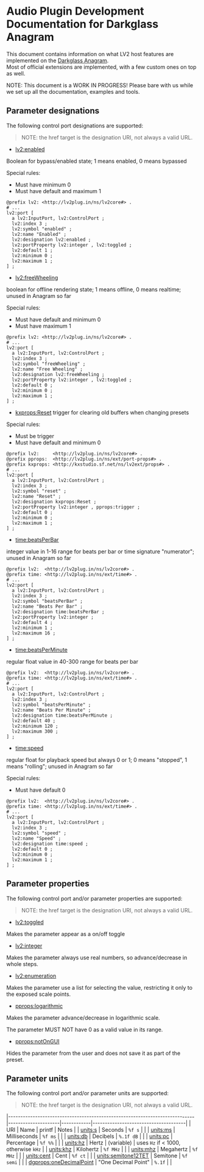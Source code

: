 # Audio Plugin Development Documentation for Darkglass Anagram

This document contains information on what LV2 host features are implemented on the [Darkglass Anagram](https://www.darkglass.com/products/anagram/).  
Most of official extensions are implemented, with a few custom ones on top as well.

NOTE: This document is a WORK IN PROGRESS! Please bare with us while we set up all the documentation, examples and tools.

## Parameter designations

The following control port designations are supported:

> NOTE: the href target is the designation URI, not always a valid URL.

- [lv2:enabled](http://lv2plug.in/ns/lv2core#enabled)

Boolean for bypass/enabled state; 1 means enabled, 0 means bypassed

Special rules:
 - Must have minimum 0
 - Must have default and maximum 1

```ttl
@prefix lv2: <http://lv2plug.in/ns/lv2core#> .
# ...
lv2:port [
  a lv2:InputPort, lv2:ControlPort ;
  lv2:index 3 ;
  lv2:symbol "enabled" ;
  lv2:name "Enabled" ;
  lv2:designation lv2:enabled ;
  lv2:portProperty lv2:integer , lv2:toggled ;
  lv2:default 1 ;
  lv2:minimum 0 ;
  lv2:maximum 1 ;
] ;
```

- [lv2:freeWheeling](http://lv2plug.in/ns/lv2core#freeWheeling)

boolean for offline rendering state; 1 means offline, 0 means realtime; unused in Anagram so far

Special rules:
 - Must have default and minimum 0
 - Must have maximum 1

```ttl
@prefix lv2: <http://lv2plug.in/ns/lv2core#> .
# ...
lv2:port [
  a lv2:InputPort, lv2:ControlPort ;
  lv2:index 3 ;
  lv2:symbol "freeWheeling" ;
  lv2:name "Free Wheeling" ;
  lv2:designation lv2:freeWheeling ;
  lv2:portProperty lv2:integer , lv2:toggled ;
  lv2:default 0 ;
  lv2:minimum 0 ;
  lv2:maximum 1 ;
] ;
```

- [kxprops:Reset](http://kxstudio.sf.net/ns/lv2ext/props#Reset) trigger for clearing old buffers when changing presets

Special rules:
 - Must be trigger
 - Must have default and minimum 0

```ttl
@prefix lv2:     <http://lv2plug.in/ns/lv2core#> .
@prefix pprops:  <http://lv2plug.in/ns/ext/port-props#> .
@prefix kxprops: <http://kxstudio.sf.net/ns/lv2ext/props#> .
# ...
lv2:port [
  a lv2:InputPort, lv2:ControlPort ;
  lv2:index 3 ;
  lv2:symbol "reset" ;
  lv2:name "Reset" ;
  lv2:designation kxprops:Reset ;
  lv2:portProperty lv2:integer , pprops:trigger ;
  lv2:default 0 ;
  lv2:minimum 0 ;
  lv2:maximum 1 ;
] ;
```

- [time:beatsPerBar](http://lv2plug.in/ns/ext/time#beatsPerBar)

integer value in 1-16 range for beats per bar or time signature "numerator"; unused in Anagram so far

```ttl
@prefix lv2:  <http://lv2plug.in/ns/lv2core#> .
@prefix time: <http://lv2plug.in/ns/ext/time#> .
# ...
lv2:port [
  a lv2:InputPort, lv2:ControlPort ;
  lv2:index 3 ;
  lv2:symbol "beatsPerBar" ;
  lv2:name "Beats Per Bar" ;
  lv2:designation time:beatsPerBar ;
  lv2:portProperty lv2:integer ;
  lv2:default 4 ;
  lv2:minimum 1 ;
  lv2:maximum 16 ;
] ;
```

- [time:beatsPerMinute](http://lv2plug.in/ns/ext/time#beatsPerMinute)

regular float value in 40-300 range for beats per bar

```ttl
@prefix lv2:  <http://lv2plug.in/ns/lv2core#> .
@prefix time: <http://lv2plug.in/ns/ext/time#> .
# ...
lv2:port [
  a lv2:InputPort, lv2:ControlPort ;
  lv2:index 3 ;
  lv2:symbol "beatsPerMinute" ;
  lv2:name "Beats Per Minute" ;
  lv2:designation time:beatsPerMinute ;
  lv2:default 40 ;
  lv2:minimum 120 ;
  lv2:maximum 300 ;
] ;
```

- [time:speed](http://lv2plug.in/ns/ext/time#speed)

regular float for playback speed but always 0 or 1; 0 means "stopped", 1 means "rolling"; unused in Anagram so far

Special rules:
 - Must have default 0

```ttl
@prefix lv2:  <http://lv2plug.in/ns/lv2core#> .
@prefix time: <http://lv2plug.in/ns/ext/time#> .
# ...
lv2:port [
  a lv2:InputPort, lv2:ControlPort ;
  lv2:index 3 ;
  lv2:symbol "speed" ;
  lv2:name "Speed" ;
  lv2:designation time:speed ;
  lv2:default 0 ;
  lv2:minimum 0 ;
  lv2:maximum 1 ;
] ;
```

## Parameter properties

The following control port and/or parameter properties are supported:

> NOTE: the href target is the designation URI, not always a valid URL.

- [lv2:toggled](http://lv2plug.in/ns/lv2core#toggled)

Makes the parameter appear as a on/off toggle

- [lv2:integer](http://lv2plug.in/ns/lv2core#integer)

Makes the parameter always use real numbers, so advance/decrease in whole steps.

- [lv2:enumeration](http://lv2plug.in/ns/lv2core#enumeration)

Makes the parameter use a list for selecting the value, restricting it only to the exposed scale points.

- [pprops:logarithmic](http://lv2plug.in/ns/ext/port-props#logarithmic)

Makes the parameter advance/decrease in logarithmic scale.

The parameter MUST NOT have 0 as a valid value in its range.

- [pprops:notOnGUI](http://lv2plug.in/ns/ext/port-props#notOnGUI)

Hides the parameter from the user and does not save it as part of the preset.

## Parameter units

The following control port and/or parameter units are supported:

> NOTE: the href target is the designation URI, not always a valid URL.

|----------------------------------------------------------------------------|---------------------|------------|--------------------------------------|
| URI                                                                        | Name                | printf     | Notes                                |
| [units:s](http://lv2plug.in/ns/extensions/units#s)                         | Seconds             | `%f s`     |                                      |
| [units:ms](http://lv2plug.in/ns/extensions/units#ms)                       | Milliseconds        | `%f ms`    |                                      |
| [units:db](http://lv2plug.in/ns/extensions/units#db)                       | Decibels            | `%.1f dB`  |                                      |
| [units:pc](http://lv2plug.in/ns/extensions/units#pc)                       | Percentage          | `%f %%`    |                                      |
| [units:hz](http://lv2plug.in/ns/extensions/units#hz)                       | Hertz               | (variable) | uses `Hz` if < 1000, otherwise `kHz` |
| [units:khz](http://lv2plug.in/ns/extensions/units#khz)                     | Kilohertz           | `%f MHz`   |                                      |
| [units:mhz](http://lv2plug.in/ns/extensions/units#mhz)                     | Megahertz           | `%f MHz`   |                                      |
| [units:cent](http://lv2plug.in/ns/extensions/units#cent)                   | Cent                | `%f ct`    |                                      |
| [units:semitone12TET](http://lv2plug.in/ns/extensions/units#semitone12TET) | Semitone            | `%f semi`  |                                      |
| [dgprops:oneDecimalPoint](http://www.darkglass.com/lv2/ns#oneDecimalPoint) | "One Decimal Point" | `%.1f`     |                                      |
